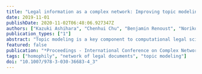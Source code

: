 ```yaml
---
title: "Legal information as a complex network: Improving topic modeling through homophily"
date: 2019-11-01
publishDate: 2020-11-02T06:48:06.927347Z
authors: ["Kazuki Ashihara", "Chenhui Chu", "Benjamin Renoust", "Noriko Okubo", "Noriko Takemura", "Yuta Nakashima", "Hajime Nagahara"]
publication_types: ["1"]
abstract: "Topic modeling is a key component to computational legal science. Network analysis is also very important to further understand the structure of references in legal documents. In this paper, we improve topic modeling for legal case documents by using homophily networks derived from two families of references: prior cases and statute laws. We perform a detailed analysis on a rich legal case dataset in order to create these networks. The use of the reference-induced homophily topic modeling improves on prior methods."
featured: false
publication: "*Proceedings - International Conference on Complex Networks and Their Applications*"
tags: ["homophily", "network of legal documents", "topic modeling"]
doi: "10.1007/978-3-030-36683-4_3"
---
```


